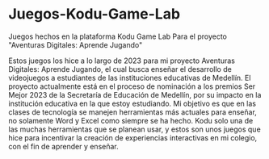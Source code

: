 # Juegos-Kodu-Game-Lab
Juegos hechos en la plataforma Kodu Game Lab Para el proyecto "Aventuras Digitales: Aprende Jugando"

Estos juegos los hice a lo largo de 2023 para mi proyecto Aventuras Digitales: Aprende Jugando, el cual busca enseñar el desarrollo de videojuegos a estudiantes de las instituciones educativas de Medellín.
El proyecto actualmente está en el proceso de nominación a los premios Ser Mejor 2023 de la Secretaría de Educación de Medellín, por su impacto en la institución educativa en la que estoy estudiando.
Mi objetivo es que en las clases de tecnología se manejen herramientas más actuales para enseñar, no solamente Word y Excel como siempre se ha hecho.
Kodu solo una de las muchas herramientas que se planean usar, y estos son unos juegos que hice para incentivar la creación de experiencias interactivas en mi colegio, con el fin de aprender y enseñar.
